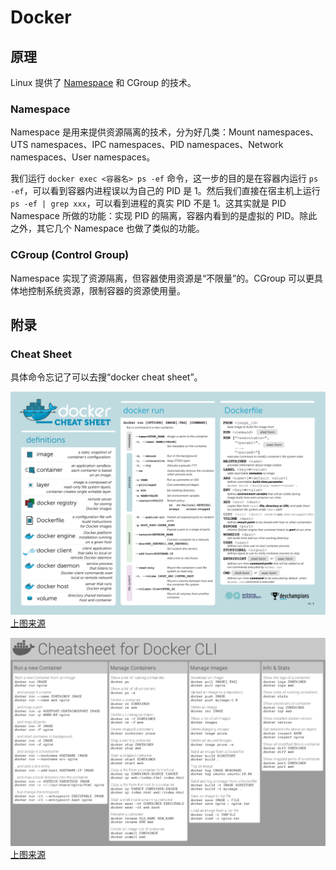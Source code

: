 # Docker

## 原理
Linux 提供了 [Namespace](https://lwn.net/Articles/531114/) 和 CGroup 的技术。

### Namespace

Namespace 是用来提供资源隔离的技术，分为好几类：Mount namespaces、UTS namespaces、IPC namespaces、PID namespaces、Network namespaces、User namespaces。

我们运行 `docker exec <容器名> ps -ef` 命令，这一步的目的是在容器内运行 `ps -ef`，可以看到容器内进程误以为自己的 PID 是 1。然后我们直接在宿主机上运行 `ps -ef | grep xxx`，可以看到进程的真实 PID 不是 1。这其实就是 PID Namespace 所做的功能：实现 PID 的隔离，容器内看到的是虚拟的 PID。除此之外，其它几个 Namespace 也做了类似的功能。

### CGroup (Control Group)
Namespace 实现了资源隔离，但容器使用资源是“不限量”的。CGroup 可以更具体地控制系统资源，限制容器的资源使用量。

## 附录
### Cheat Sheet
具体命令忘记了可以去搜“docker cheat sheet”。

![](./img/docker-cheat-sheet.png)
[上图来源](https://extremeautomation.io/cheatsheets/)

![](./img/docker-cheat-sheet-2.png)
[上图来源](https://dockerlabs.collabnix.com/docker/cheatsheet/)
